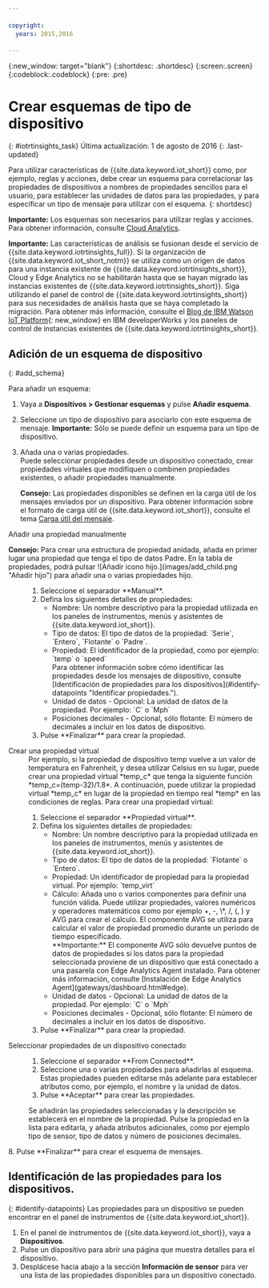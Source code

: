 ```yaml
---

copyright:
  years: 2015,2016

---
```


{:new_window: target="blank"}
{:shortdesc: .shortdesc}
{:screen:.screen}
{:codeblock:.codeblock}
{:pre: .pre}

# Crear esquemas de tipo de dispositivo
{: #iotrtinsights_task}
Última actualización: 1 de agosto de 2016
{: .last-updated}

Para utilizar características de {{site.data.keyword.iot_short}} como, por ejemplo, reglas y acciones, debe crear un esquema para correlacionar las propiedades de dispositivos a nombres de propiedades sencillos para el usuario, para establecer las unidades de datos para las propiedades, y para especificar un tipo de mensaje para utilizar con el esquema.
{: shortdesc}

**Importante:** Los esquemas son necesarios para utilizar reglas y acciones. Para obtener información, consulte [Cloud Analytics](cloud_analytics.html#rules).

**Importante:** Las características de análisis se fusionan desde el servicio de {{site.data.keyword.iotrtinsights_full}}. Si la organización de {{site.data.keyword.iot_short_notm}} se utiliza como un origen de datos para una instancia existente de {{site.data.keyword.iotrtinsights_short}}, Cloud y Edge Analytics no se habilitarán hasta que se hayan migrado las instancias existentes de {{site.data.keyword.iotrtinsights_short}}. Siga utilizando el panel de control de {{site.data.keyword.iotrtinsights_short}} para sus necesidades de análisis hasta que se haya completado la migración. Para obtener más información, consulte el [Blog de IBM Watson IoT Platform](https://developer.ibm.com/iotplatform/2016/04/28/iot-real-time-insights-and-watson-iot-platform-a-match-made-in-heaven/){: new_window} en IBM developerWorks y los paneles de control de instancias existentes de {{site.data.keyword.iotrtinsights_short}}.  

## Adición de un esquema de dispositivo
{: #add_schema}

Para añadir un esquema:  
1. Vaya a **Dispositivos > Gestionar esquemas** y pulse **Añadir esquema**.  
2. Seleccione un tipo de dispositivo para asociarlo con este esquema de mensaje. **Importante:** Sólo se puede definir un esquema para un tipo de dispositivo.

3. Añada una o varias propiedades.  
    Puede seleccionar propiedades desde un dispositivo conectado, crear propiedades virtuales que modifiquen o combinen propiedades existentes, o añadir propiedades manualmente.  

    **Consejo:** Las propiedades disponibles se definen en la carga útil de los mensajes enviados por un dispositivo. Para obtener información sobre el formato de carga útil de {{site.data.keyword.iot_short}}, consulte el tema [Carga útil del mensaje](reference/mqtt/index.html#message-payloadl "Carga útil del mensaje.").   
  <dl>
  <dt>Añadir una propiedad manualmente</dt>
  <p><b>Consejo:</b> Para crear una estructura de propiedad anidada, añada en primer lugar una propiedad que tenga el tipo de datos Padre. En la tabla de propiedades, podrá pulsar ![Añadir icono hijo.](images/add_child.png "Añadir hijo") para añadir una o varias propiedades hijo.</p>
  <dd>
  <ol>
    <li>Seleccione el separador **Manual**.</li>
    <li>Defina los siguientes detalles de propiedades:
    <ul>  
      <li>Nombre: Un nombre descriptivo para la propiedad utilizada en los paneles de instrumentos, menús y asistentes de {{site.data.keyword.iot_short}}.</li>
      <li>Tipo de datos: El tipo de datos de la propiedad:  
   `Serie`, `Entero`, `Flotante` o `Padre`.</li>
   <!--<li>Event - A specific event to collect data for. Leave blank to collect for all events.</li>-->
   <li>Propiedad: El identificador de la propiedad, como por ejemplo:  
 `temp` o `speed`  </br> Para obtener información sobre cómo identificar las propiedades desde los mensajes de dispositivo, consulte [Identificación de propiedades para los dispositivos](#identify-datapoints "Identificar propiedades.").</li>
  <li>Unidad de datos - Opcional: La unidad de datos de la propiedad. Por ejemplo:  
     `C` o `Mph`  </li>
     <li> Posiciones decimales - Opcional, sólo flotante: El número de decimales a incluir en los datos de dispositivo.</li>
    </ul>
    </li>
    <li>Pulse **Finalizar** para crear la propiedad.</li>
  </ol>
  </dd>
  <dt>Crear una propiedad virtual</dt>
  <dd> Por ejemplo, si la propiedad de dispositivo temp vuelve a un valor de temperatura en Fahrenheit, y desea utilizar Celsius en su lugar, puede crear una propiedad virtual *temp_c* que tenga la siguiente función *temp_c=(temp-32)/1.8*. A continuación, puede utilizar la propiedad virtual *temp_c* en lugar de la propiedad en tiempo real *temp* en las condiciones de reglas.  
  Para crear una propiedad virtual:
  <ol>
    <li>Seleccione el separador **Propiedad virtual**.</li>  
    <li>Defina los siguientes detalles de propiedades:
    <ul>
    <li>Nombre: Un nombre descriptivo para la propiedad utilizada en los paneles de instrumentos, menús y asistentes de {{site.data.keyword.iot_short}}.</li>
    <li>Tipo de datos: El tipo de datos de la propiedad:  
 `Flotante` o `Entero`.</li>
 <li>Propiedad: Un identificador de propiedad para la propiedad virtual. Por ejemplo:  
`temp_virt`</li>
    <li>Cálculo: Añada uno o varios componentes para definir una función válida. Puede utilizar propiedades, valores numéricos y operadores matemáticos como por ejemplo +, -, \*, /, (, ) y AVG para crear el cálculo. El componente AVG se utiliza para calcular el valor de propiedad promedio durante un periodo de tiempo especificado.</br> **Importante:** El componente AVG sólo devuelve puntos de datos de propiedades si los datos para la propiedad seleccionada proviene de un dispositivo que está conectado a una pasarela con Edge Analytics Agent instalado. Para obtener más información, consulte [Instalación de Edge Analytics Agent](gateways/dashboard.html#edge).</li>
    <li>Unidad de datos - Opcional: La unidad de datos de la propiedad. Por ejemplo: `C` o `Mph`</li>
    <li> Posiciones decimales - Opcional, sólo flotante: El número de decimales a incluir en los datos de dispositivo.</li>
   </ul>
   </li>
   <li>Pulse **Finalizar** para crear la propiedad.</li>
  </ol>
  </dd>
  <dt>Seleccionar propiedades de un dispositivo conectado</dt>
  <dd>
  <ol>
    <li>Seleccione el separador **From Connected**.</li>  
    <li>Seleccione una o varias propiedades para añadirlas al esquema. Estas propiedades pueden editarse más adelante para establecer atributos como, por ejemplo, el nombre y la unidad de datos.  
<!--**Important:** Each property must be unique for a schema. If you select multiple occurrences of the same property for different events, only one of the selected properties is added to the schema.</li>-->
  <li>Pulse **Aceptar** para crear las propiedades.</li>
  </ol>
  </dd>
    <dd>Se añadirán las propiedades seleccionadas y la descripción se establecerá en el nombre de la propiedad. Pulse la propiedad en la lista para editarla, y añada atributos adicionales, como por ejemplo tipo de sensor, tipo de datos y número de posiciones decimales.</dd>
  </dl>
8. Pulse **Finalizar** para crear el esquema de mensajes.

## Identificación de las propiedades para los dispositivos.
{: #identify-datapoints}
   Las propiedades para un dispositivo se pueden encontrar en el panel de instrumentos de {{site.data.keyword.iot_short}}.

1. En el panel de instrumentos de {{site.data.keyword.iot_short}}, vaya a **Dispositivos**.
2. Pulse un dispositivo para abrir una página que muestra detalles para el dispositivo.
3. Desplácese hacia abajo a la sección **Información de sensor** para ver una lista de las propiedades disponibles para un dispositivo conectado.
